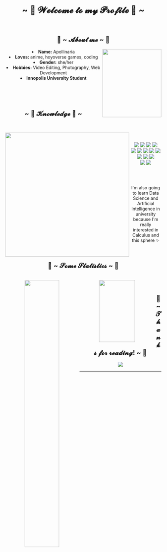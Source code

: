 <body>
  <center>
<h1 align="center">~ 💖 𝓦𝓮𝓵𝓬𝓸𝓶𝓮 𝓽𝓸 𝓶𝔂 𝓟𝓻𝓸𝓯𝓲𝓵𝓮 💖 ~</h1>
<br>

<div>
<h2 align="center"> 🦊 ~ 𝓐𝓫𝓸𝓾𝓽 𝓶𝓮 ~ 🦊 </h2>
  <div align="center">
<img src="https://i.pinimg.com/originals/c2/2d/aa/c22daa4acd066ca7992d4235bec2210b.gif" align="right" height="220" width="190" frameborder="0" scrolling="no">
  </div>
<li>
 <b>Name:</b> Apollinaria
</li>
<li>
<b>Loves:</b> anime, hoyoverse games, coding
</li>
<li>
<b>Gender:</b> she/her
</li>
<li>
<b>Hobbies:</b> Video Editing, Photography, Web Development
</li>
<li>
<b>Innopolis University Student</b>
</li>

<br><br><br>
</div>
<div>
<h2 align="center">            ~ 📇 𝓚𝓷𝓸𝔀𝓵𝓮𝓭𝓰𝓮 📇 ~</h2>
 <br>
<p>
  <div align="center">
<img src="https://i.pinimg.com/originals/0c/af/9f/0caf9f7b8ab4917287aaaf8b8b772cd7.gif" align="left" width="400px">
  </div>
</div>
<div>
  <br>
<p align="center"><img src="https://img.shields.io/badge/html5%20-%23E34F26.svg?&style=for-the-badge&logo=html5&logoColor=white"/> <img src="https://img.shields.io/badge/css3%20-%231572B6.svg?&style=for-the-badge&logo=css3&logoColor=white"/>
  <img src="https://camo.githubusercontent.com/12c86948171f70caa99571e22625bfbf108e7b37d583189fdb79fc84dbd2b922/68747470733a2f2f696d672e736869656c64732e696f2f62616467652f5675652e6a732d3446433038443f7374796c653d666f722d7468652d6261646765266c6162656c436f6c6f723d333434393545266c6f676f436f6c6f723d344643303844266c6f676f3d7675652d646f742d6a73">

<img src="https://camo.githubusercontent.com/235a1e3a0488dbd4202ce678aa04a04281f5c4cecf58f554b13212d6cbfd8238/68747470733a2f2f696d672e736869656c64732e696f2f62616467652f4769742d4630353033323f7374796c653d666f722d7468652d6261646765266c6162656c436f6c6f723d463035303332266c6f676f436f6c6f723d666666666666266c6f676f3d676974">
<br>
<img src="https://camo.githubusercontent.com/03c29c2856244c5626944c9e2b1ed107601494d2231f70e4724dd0687eeb9f23/68747470733a2f2f696d672e736869656c64732e696f2f62616467652f4769744875622d6666666666663f7374796c653d666f722d7468652d6261646765266c6162656c436f6c6f723d313831373137266c6f676f436f6c6f723d666666666666266c6f676f3d676974687562">
<img src="https://camo.githubusercontent.com/44b564b2df8b63b7f55914b26c44e5f5dda5172e25ee1a881fc33035a620444c/68747470733a2f2f696d672e736869656c64732e696f2f62616467652f4a6176612d3030373339363f7374796c653d666f722d7468652d6261646765266c6162656c436f6c6f723d663539373166266c6f676f436f6c6f723d303037333936266c6f676f3d6a617661">

<img src="https://camo.githubusercontent.com/390a54b1a9ec6018f34212833ba161ee0a2a3f392ef02ea2e8502eb6fe3d989a/68747470733a2f2f696d672e736869656c64732e696f2f62616467652f507974686f6e2d3337373641423f7374796c653d666f722d7468652d6261646765266c6162656c436f6c6f723d464644343342266c6f676f436f6c6f723d333737364142266c6f676f3d707974686f6e">

<img src="https://camo.githubusercontent.com/54edac55260274fa7728173e1557e22eb743eef823049f5f124d79dfdf8869fc/68747470733a2f2f696d672e736869656c64732e696f2f62616467652f432b2b2d3030353939433f7374796c653d666f722d7468652d6261646765266c6162656c436f6c6f723d303134323764266c6f676f436f6c6f723d363239356362266c6f676f3d63706c7573706c7573">

<img src="https://camo.githubusercontent.com/d9b2f2f4afa4e6fdbafebd3e918374e8c0f6d8b9a37d33a5187e03b64d3a93f7/68747470733a2f2f696d672e736869656c64732e696f2f62616467652f547970655363726970742d3331373843363f7374796c653d666f722d7468652d6261646765266c6162656c436f6c6f723d666666666666266c6f676f436f6c6f723d333137384336266c6f676f3d74797065736372697074">
<img src="https://camo.githubusercontent.com/751a9689ee78d223598375a6962910479def3babeb8033812f26b7e370d2bf66/68747470733a2f2f696d672e736869656c64732e696f2f62616467652f4a6176615363726970742d4637444631453f7374796c653d666f722d7468652d6261646765266c6162656c436f6c6f723d666666666666266c6f676f436f6c6f723d463744463145266c6f676f3d6a617661736372697074">

<img src="https://camo.githubusercontent.com/ae51952f6c3ab947f1788316d09a9ddb460a07b1f9fe9a159e05e583138646f6/68747470733a2f2f696d672e736869656c64732e696f2f62616467652f4e6f64652e6a732d3333393933333f7374796c653d666f722d7468652d6261646765266c6162656c436f6c6f723d316532313232266c6f676f436f6c6f723d333339393333266c6f676f3d6e6f64652d646f742d6a73">
<img src="https://camo.githubusercontent.com/15a8ea46dc9f0829bbf1810291c0749331daf7ff5e6b8c30b546cbf0318bb0a3/68747470733a2f2f696d672e736869656c64732e696f2f62616467652f6e706d2d4342333833373f7374796c653d666f722d7468652d6261646765266c6162656c436f6c6f723d434233383337266c6f676f436f6c6f723d434233383337266c6f676f3d6e706d">
<br>
<img src="https://camo.githubusercontent.com/721644586e366ea3c0a5897ead58313874c42a3afa9e073956de5a5c9f64c8cd/68747470733a2f2f696d672e736869656c64732e696f2f62616467652f45534c696e742d3442333243333f7374796c653d666f722d7468652d6261646765266c6162656c436f6c6f723d344233324333266c6f676f436f6c6f723d383038306632266c6f676f3d65736c696e74">

  <img src="https://camo.githubusercontent.com/0fdd7d78376a31f0f07688c656f93dc7a9cc7527f4d2769cd359db7e13ec1a87/68747470733a2f2f696d672e736869656c64732e696f2f62616467652f426f6f7473747261702d3739353242333f7374796c653d666f722d7468652d6261646765266c6162656c436f6c6f723d373935324233266c6f676f436f6c6f723d666666666666266c6f676f3d626f6f747374726170">

  
  <br><br>
  <p align="center"> I'm also going to learn Data Science and Artificial Intelligence in university because I'm really interested in Calculus and this sphere ✨</p>

</p>
<br>
<h2 align="center">           📝 ~ 𝓢𝓸𝓶𝓮 𝓢𝓽𝓪𝓽𝓲𝓼𝓽𝓲𝓬𝓼 ~ 📝</h2>
  <div align="center">
<br>
<img align="left" width="47%" src="https://github-readme-stats.vercel.app/api?username=apollych&count_private=true&theme=tokyonight&hide=contribs,prs,issues">
<img align="left" width="48%" height="200px" src="https://github-readme-stats.vercel.app/api/top-langs/?username=apollych&layout=compact">

</div>
<br>
<div>
<h2 align="center">💖 ~ 𝓣𝓱𝓪𝓷𝓴𝓼 𝓯𝓸𝓻 𝓻𝓮𝓪𝓭𝓲𝓷𝓰! ~ 💖</h2>
<div align="center">
<img src="https://i.pinimg.com/originals/40/c6/cf/40c6cf523331a8b37aff9a01abe2a070.gif">
</div>
<hr>
</div>
</div>
    </center>
</body>
